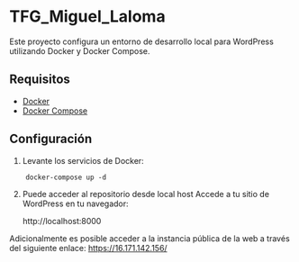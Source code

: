 # TFG_Miguel_Laloma

Este proyecto configura un entorno de desarrollo local para WordPress utilizando Docker y Docker Compose.

## Requisitos

- [Docker](https://www.docker.com/get-started)
- [Docker Compose](https://docs.docker.com/compose/install/)

## Configuración

1. Levante los servicios de Docker:

```
    docker-compose up -d
```

2. Puede acceder al repositorio desde local host Accede a tu sitio de WordPress en tu navegador:
    
    http://localhost:8000

Adicionalmente es posible acceder a la instancia pública de la web a través del siguiente enlace:
    https://16.171.142.156/
